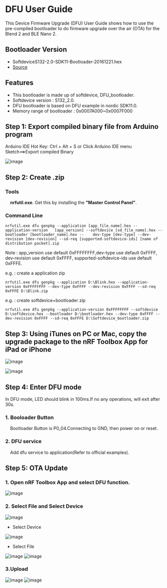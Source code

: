 
# DFU User Guide

This Device Firmware Upgrade (DFU) User Guide shows how to use the pre-compiled bootloader to do firmware upgrade over the air (OTA) for the Blend 2 and BLE Nano 2.

## Bootloader Version

* SoftdeviceS132-2.0-SDK11-Bootloader-20161221.hex
* [Source](../dfu)

## Features

*  This bootloader is made up of softdevice, DFU_bootloader.
*  Softdevice version : S132_2.0.
*  DFU bootloader is based on DFU example in nordic SDK11.0.
*  Memory range of bootloader : 0x0007A000~0x0007F000

## Step 1: Export compiled binary file from Arduino program

Arduino IDE Hot Key: Ctrl + Alt + S or Click Arduino IDE menu Sketch==>Export compiled Binary

![image](./images/DFU/DFU1.png)

## Step 2: Create .zip

### Tools

&nbsp; &nbsp; **nrfutil.exe**. Get this by installing the **"Master Control Panel"**.

### Command Line

    nrfutil.exe dfu genpkg --application [app_file_name].hex --application-version   [app_version] --softdevice [sd_file_name].hex --bootloader [bootloader_name].hex --    dev-type [dev-type] --dev-revision [dev-revision] --sd-req [supported-softdevice-ids] [name of distribution packet].zip


Note : app_version use default 0xFFFFFFFF,dev-type use default 0xFFFF, dev-revision use default 0xFFFF, supported-softdevice-ids use default 0xFFFE.

e.g. : create a application zip


    nrfutil.exe dfu genpkg --application D:\Blink.hex --application-version 0xFFFFFFFF --dev-type 0xFFFF --dev-revision 0xFFFF --sd-req 0xFFFE D:\Blink.zip


e.g. : create softdevice+bootloader zip

    nrfutil.exe dfu genpkg --application-version 0xFFFFFFFF --softdevice D:\softdevice.hex --bootloader D:\bootloader.hex --dev-type 0xFFFF --dev-revision 0xFFFF --sd-req 0xFFFE D:\Softdevice_bootloader.zip

## Step 3: Using iTunes on PC or Mac, copy the upgrade package to the nRF Toolbox App for iPad or iPhone

![image](./images/DFU/DFU2.png)

![image](./images/DFU/DFU3.png)

## Step 4: Enter DFU mode

In DFU mode, LED should blink in 100ms.If no any operations, will exit after 30s.

### 1. Booloader Button

&nbsp; &nbsp; Bootloader Button is P0_04.Connecting to GND, then power on or reset.

### 2. DFU service

&nbsp; &nbsp; Add dfu service to application(Refer to official examples).

## Step 5: OTA Update

### 1. Open nRF Toolbox App and select DFU function.

![image](./images/DFU/DFU4.PNG)

### 2. Select File and Select Device

![image](./images/DFU/DFU5.PNG)

- Select Device

![image](./images/DFU/DFU6.PNG)

- Select File

![image](./images/DFU/DFU7.PNG) 
![image](./images/DFU/DFU8.PNG)

### 3.Upload

![image](./images/DFU/DFU9.PNG)
![image](./images/DFU/DFU10.PNG)

